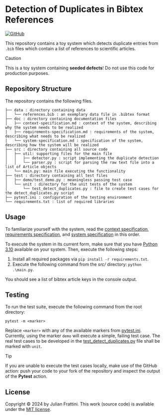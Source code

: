 # Detection of Duplicates in Bibtex References

[![GitHub](https://img.shields.io/github/license/bth-dipt-teaching/bsv-duplicate)](./LICENSE)

This repository contains a toy system which detects duplicate entries from `.bib` files which contain a list of references to scientific articles.

> [!CAUTION]
> This is a toy system containing **seeded defects**! Do not use this code for production purposes.

## Repository Structure

The repository contains the following files.

```
├── data : directory containing data
│   └── references.bib : an exemplary data file in .bibtex format
├── doc : directory containing documentation files
│   ├── context-specification.md : context of the system, describing why the system needs to be realized
│   ├── requirements-specification.md : requirements of the system, describing what needs to be realized
│   └── system-specification.md : specification of the system, describing how the system will be realized
├── src : directory containing all source code
│   ├── util: supporting files for the main file
│   │   ├── detector.py : script implementing the duplicate detection
│   │   └── parser.py : script for parsing the raw text file into a list of Article objects
│   └── main.py: main file executing the functionality
├── test : directory containing all test files
│   ├── demo/test_demo.py : meaningless passing test case 
│   └── unit : directory for the unit tests of the system
│       └── test_detect_duplicates.py : file to create test cases for the detect_duplicates.py script
├── pytest.ini : configuration of the testing environment
└── requirements.txt : list of required libraries
```

## Usage

To familiarize yourself with the system, read the [context specification](./doc/context-specification.md), [requirements specification](./doc/requirements-specification.md), and [system specification](./doc/system-specification.md) in this order.

To execute the system in its current form, make sure that you have [Python 3.10](https://www.python.org/downloads/release/python-3100/) available on your system.
Then, execute the following steps:

1. Install all required packages via `pip install -r requirements.txt`.
2. Execute the following command from the *src/* directory: `python .\main.py`.

You should see a list of bibtex article keys in the console output.

## Testing

To run the test suite, execute the following command from the root directory:

```
pytest -m <marker>
```

Replace `<marker>` with any of the available markers from [pytest.ini](pytest.ini).
Currently, using the marker `demo` will execute a simple, failing test case.
The real test cases to be developed in the [test_detect_duplicates.py](./test/unit/test_detect_duplicates.py) file shall be marked with `unit`.

> [!TIP]
> If you are unable to execute the test cases locally, make use of the GitHub action: push your code to your fork of the repository and inspect the output of the **Pytest** action.

## License

Copyright © 2024 by Julian Frattini. 
This work (source code) is available under the [MIT license](./LICENSE).
